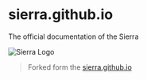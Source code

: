 # sierra.github.io
The official documentation of the Sierra

![Sierra Logo](./img/sierra.png)

> Forked form the [sierra.github.io](https://github.com/BrainStormYourWayIn/sierra.github.io/)
